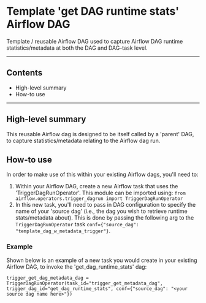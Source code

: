 # Template 'get DAG runtime stats' Airflow DAG

Template / reusable Airflow DAG used to capture Airflow DAG runtime statistics/metadata at both the DAG and DAG-task level.

---

## Contents

* High-level summary
* How-to use

---

## High-level summary

This reusable Airflow dag is designed to be itself called by a 'parent' DAG, to capture statistics/metadata relating to the Airflow dag run.

## How-to use

In order to make use of this within your existing Airflow dags, you'll need to:

1. Within your Airflow DAG, create a new Airflow task that uses the 'TriggerDagRunOperator'. This module can be imported using:
`from airflow.operators.trigger_dagrun import TriggerDagRunOperator`
2. In this new task, you'll need to pass in DAG configuration to specify the name of your 'source dag' (i.e., the dag you wish to retrieve runtime stats/metadata about). This is done by passing the following arg to the `TriggerDagRunOperator` task
`conf={"source_dag": "template_dag_w_metadata_trigger"}`.

### Example

Shown below is an example of a new task you would create in your existing Airflow DAG, to invoke the 'get_dag_runtime_stats' dag:

`trigger_get_dag_metadata_dag = TriggerDagRunOperator(task_id="trigger_get_metadata_dag", trigger_dag_id="get_dag_runtime_stats", conf={"source_dag": "<your source dag name here>"})`
